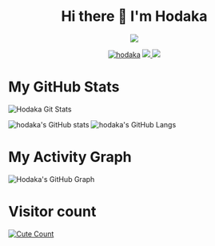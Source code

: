 <h1 align="center">Hi there 👋 I'm Hodaka</h1>
</p>
<p align="center">
<img src="https://readme-typing-svg.herokuapp.com?color=1C71FA&width=420&lines=A+Passionate+Developer+From+India%E2%9C%8C%EF%B8%8F;Working+In+Yūki+Network%E2%9D%A4%EF%B8%8F">
</p>
<p align="center">
  <a href="https://t.me/hodackaX"><img src="https://telegra.ph//file/f7ea374d5df399d7bc290.jpg" alt="hodaka"></a>
<a href="https://telegram.me/hodackaX">
    <img src="https://img.shields.io/badge/Telegram-grey?style=for-the-badge&logo=telegram"/>
  </a>  
 </a>
  <a href="https://github.com/h0daka">
    <img src="https://img.shields.io/github/followers/h0daka?label=GitHub&logo=github&style=for-the-badge&color=blue"/>
  </a>

# My GitHub Stats

![Hodaka Git Stats](https://github-readme-stats.vercel.app/api?username=h0daka&include_all_commits=true&count_private=true&theme=highcontrast)

![hodaka's GitHub stats](https://github-readme-streak-stats.herokuapp.com?user=h0daka&theme=tokyonight)
![hodaka's GitHub Langs](https://github-readme-stats.vercel.app/api/top-langs/?username=h0daka&theme=tokyonight&layout=compact&langs_count=6)

# My Activity Graph


![Hodaka's GitHub Graph](https://activity-graph.herokuapp.com/graph?username=h0daka&custom_title=My%20Graph&bg_color=241731&line=f20f80&color=f52f91&point=fdf5ea&hide_border=true&area=false&area_color=fdf5ea)
# Visitor count
<a href="https://t.me/hodackaX"><img alt="Cute Count" src="https://count.getloli.com/get/@h0daka?theme=rule34" /></a>
